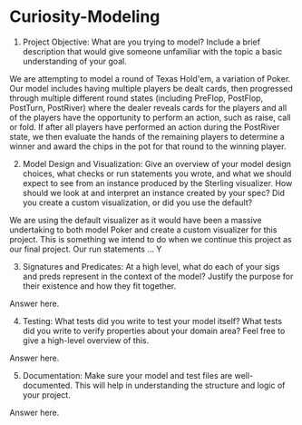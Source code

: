 # Curiosity-Modeling

1. Project Objective: What are you trying to model? Include a brief description that would give someone unfamiliar with the topic a basic understanding of your goal.

We are attempting to model a round of Texas Hold'em, a variation of Poker. Our model includes having multiple players be dealt cards, then progressed through multiple different round states (including PreFlop, PostFlop, PostTurn, PostRiver) where the dealer reveals cards for the players and all of the players have the opportunity to perform an action, such as raise, call or fold. If after all players have performed an action during the PostRiver state, we then evaluate the hands of the remaining players to determine a winner and award the chips in the pot for that round to the winning player.

2. Model Design and Visualization: Give an overview of your model design choices, what checks or run statements you wrote, and what we should expect to see from an instance produced by the Sterling visualizer. How should we look at and interpret an instance created by your spec? Did you create a custom visualization, or did you use the default?

We are using the default visualizer as it would have been a massive undertaking to both model Poker and create a custom visualizer for this project. This is something we intend to do when we continue this project as our final project. Our run statements ... Y

3. Signatures and Predicates: At a high level, what do each of your sigs and preds represent in the context of the model? Justify the purpose for their existence and how they fit together.

Answer here.

4. Testing: What tests did you write to test your model itself? What tests did you write to verify properties about your domain area? Feel free to give a high-level overview of this.

Answer here.

5. Documentation: Make sure your model and test files are well-documented. This will help in understanding the structure and logic of your project.

Answer here.